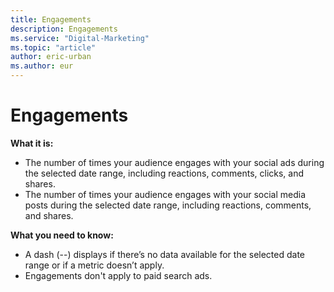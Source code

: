 ```yaml
---
title: Engagements
description: Engagements
ms.service: "Digital-Marketing"
ms.topic: "article"
author: eric-urban
ms.author: eur
---
```


# Engagements

**What it is:**
- The number of times your audience engages with your social ads during the selected date range, including reactions, comments, clicks, and shares.
- The number of times your audience engages with your social media posts during the selected date range, including reactions, comments, and shares.

**What you need to know:**
- A dash (--) displays if there’s no data available for the selected date range or if a metric doesn’t apply.
- Engagements don't apply to paid search ads.


